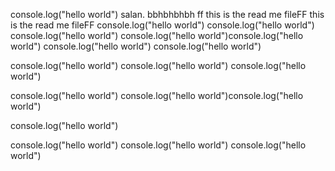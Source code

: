 console.log("hello world")
salan. bbhbhbhbh
ff
this is the read me fileFF
this is the read me fileFF
console.log("hello world")
console.log("hello world")
console.log("hello world")
console.log("hello world")console.log("hello world") console.log("hello world") console.log("hello world")

console.log("hello world") console.log("hello world") console.log("hello world")


console.log("hello world")
console.log("hello world")console.log("hello world")

console.log("hello world")

console.log("hello world")
console.log("hello world")
console.log("hello world")
